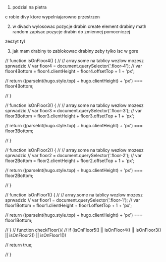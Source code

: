 

1. podzial na pietra

c
robie divy ktore wypelniajarowno przestrzen

2. w divach wylosowac pozycje drabin
create element drabiny math random
zapisac pozycje drabin do zmiennej pomocniczej

zeszyt tyl


3. jak mam drabiny to zablokowac drabiny zeby tylko isc w gore



// function isOnFloor4() {
//     // array.some na tablicy wezlow mozesz sprwadzic 
//     var floor4 = document.querySelector('.floor-4');
//     var floor4Bottom = floor4.clientHeight + floor4.offsetTop + 1 + 'px';


//     return ((parseInt(hugo.style.top) + hugo.clientHeight) + 'px') === floor4Bottom;

// }

// function isOnFloor3() {
//     // array.some na tablicy wezlow mozesz sprwadzic 
//     var floor3 = document.querySelector('.floor-3');
//     var floor3Bottom = floor3.clientHeight + floor3.offsetTop + 1 + 'px';


//     return ((parseInt(hugo.style.top) + hugo.clientHeight) + 'px') === floor3Bottom;

// }

// function isOnFloor2() {
//     // array.some na tablicy wezlow mozesz sprwadzic 
//     var floor2 = document.querySelector('.floor-2');
//     var floor2Bottom = floor2.clientHeight + floor2.offsetTop + 1 + 'px';


//     return ((parseInt(hugo.style.top) + hugo.clientHeight) + 'px') === floor2Bottom;

// }

// function isOnFloor1() {
//     // array.some na tablicy wezlow mozesz sprwadzic 
//     var floor1 = document.querySelector('.floor-1');
//     var floor1Bottom = floor1.clientHeight + floor1.offsetTop + 1 + 'px';


//     return ((parseInt(hugo.style.top) + hugo.clientHeight) + 'px') === floor1Bottom;

// }
// function checkFloor(){
//     if (isOnFloor5() || isOnFloor4() || isOnFloor3() || isOnFloor2() || isOnFloor1())  
    
    
//     return true;
    
    
// }

